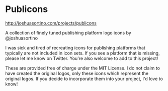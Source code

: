 Publicons
=========

http://joshuasortino.com/projects/publicons

A collection of finely tuned publishing platform logo icons by @joshuasortino

I was sick and tired of recreating icons for publishing platforms that typically are not included in icon sets. If you see a platform that is missing, please let me know on Twitter. You're also welcome to add to this project!

These are provided free of charge under the MIT License. I do not claim to have created the original logos, only these icons which represent the original logos. If you decide to incorporate them into your project, I'd love to know!
